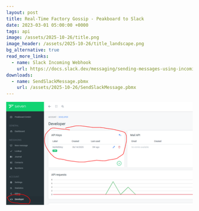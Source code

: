 ```yaml
---
layout: post
title: Real-Time Factory Gossip - Peakboard to Slack
date: 2023-03-01 05:00:00 +0000
tags: api
image: /assets/2025-10-26/title.png
image_header: /assets/2025-10-26/title_landscape.png
bg_alternative: true
read_more_links:
  - name: Slack Incoming Webhook
    url: https://docs.slack.dev/messaging/sending-messages-using-incoming-webhooks/
downloads:
  - name: SendSlackMessage.pbmx
    url: /assets/2025-10-26/SendSlackMessage.pbmx
---
```


![image](/assets/2025-07-31/010.png)




